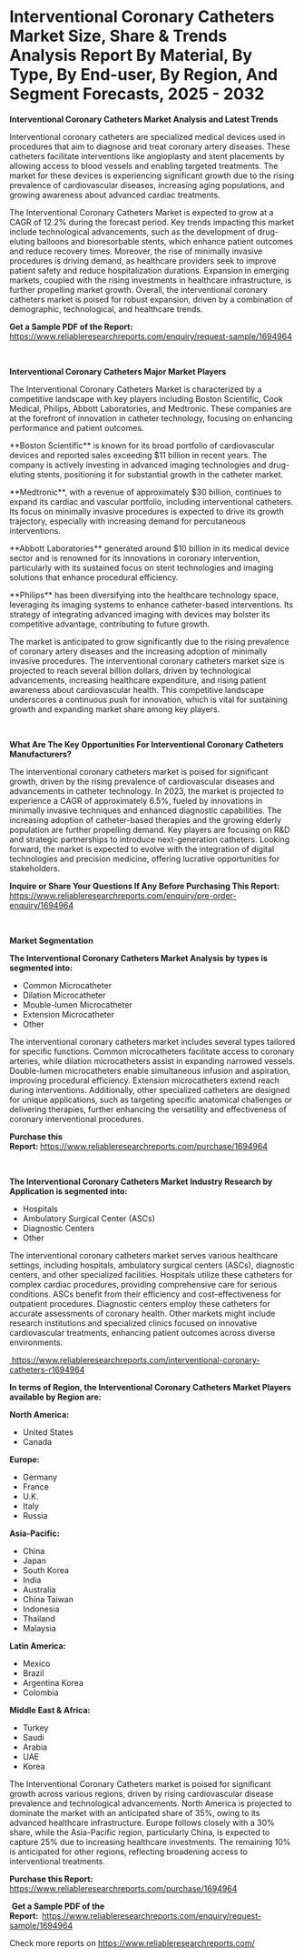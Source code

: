 <p><h1>Interventional Coronary Catheters Market Size, Share & Trends Analysis Report By Material, By Type, By End-user, By Region, And Segment Forecasts, 2025 - 2032</h1></p><p><strong>Interventional Coronary Catheters Market Analysis and Latest Trends</strong></p>
<p><p>Interventional coronary catheters are specialized medical devices used in procedures that aim to diagnose and treat coronary artery diseases. These catheters facilitate interventions like angioplasty and stent placements by allowing access to blood vessels and enabling targeted treatments. The market for these devices is experiencing significant growth due to the rising prevalence of cardiovascular diseases, increasing aging populations, and growing awareness about advanced cardiac treatments.</p><p>The Interventional Coronary Catheters Market is expected to grow at a CAGR of 12.2% during the forecast period. Key trends impacting this market include technological advancements, such as the development of drug-eluting balloons and bioresorbable stents, which enhance patient outcomes and reduce recovery times. Moreover, the rise of minimally invasive procedures is driving demand, as healthcare providers seek to improve patient safety and reduce hospitalization durations. Expansion in emerging markets, coupled with the rising investments in healthcare infrastructure, is further propelling market growth. Overall, the interventional coronary catheters market is poised for robust expansion, driven by a combination of demographic, technological, and healthcare trends.</p></p>
<p><strong>Get a Sample PDF of the Report:&nbsp;</strong> <a href="https://www.reliableresearchreports.com/enquiry/request-sample/1694964?utm_campaign=2738&utm_medium=2&utm_source=Github&utm_content=ia&utm_term=25032025&utm_id=interventional-coronary-catheters">https://www.reliableresearchreports.com/enquiry/request-sample/1694964</a></p>
<p>&nbsp;</p>
<p><strong>Interventional Coronary Catheters Major Market Players</strong></p>
<p><p>The Interventional Coronary Catheters Market is characterized by a competitive landscape with key players including Boston Scientific, Cook Medical, Philips, Abbott Laboratories, and Medtronic. These companies are at the forefront of innovation in catheter technology, focusing on enhancing performance and patient outcomes.</p><p>**Boston Scientific** is known for its broad portfolio of cardiovascular devices and reported sales exceeding $11 billion in recent years. The company is actively investing in advanced imaging technologies and drug-eluting stents, positioning it for substantial growth in the catheter market.</p><p>**Medtronic**, with a revenue of approximately $30 billion, continues to expand its cardiac and vascular portfolio, including interventional catheters. Its focus on minimally invasive procedures is expected to drive its growth trajectory, especially with increasing demand for percutaneous interventions.</p><p>**Abbott Laboratories** generated around $10 billion in its medical device sector and is renowned for its innovations in coronary intervention, particularly with its sustained focus on stent technologies and imaging solutions that enhance procedural efficiency.</p><p>**Philips** has been diversifying into the healthcare technology space, leveraging its imaging systems to enhance catheter-based interventions. Its strategy of integrating advanced imaging with devices may bolster its competitive advantage, contributing to future growth.</p><p>The market is anticipated to grow significantly due to the rising prevalence of coronary artery diseases and the increasing adoption of minimally invasive procedures. The interventional coronary catheters market size is projected to reach several billion dollars, driven by technological advancements, increasing healthcare expenditure, and rising patient awareness about cardiovascular health. This competitive landscape underscores a continuous push for innovation, which is vital for sustaining growth and expanding market share among key players.</p></p>
<p>&nbsp;</p>
<p><strong>What Are The Key Opportunities For Interventional Coronary Catheters Manufacturers?</strong></p>
<p><p>The interventional coronary catheters market is poised for significant growth, driven by the rising prevalence of cardiovascular diseases and advancements in catheter technology. In 2023, the market is projected to experience a CAGR of approximately 6.5%, fueled by innovations in minimally invasive techniques and enhanced diagnostic capabilities. The increasing adoption of catheter-based therapies and the growing elderly population are further propelling demand. Key players are focusing on R&D and strategic partnerships to introduce next-generation catheters. Looking forward, the market is expected to evolve with the integration of digital technologies and precision medicine, offering lucrative opportunities for stakeholders.</p></p>
<p><strong>Inquire or Share Your Questions If Any Before Purchasing This Report:</strong> <a href="https://www.reliableresearchreports.com/enquiry/pre-order-enquiry/1694964?utm_campaign=2738&utm_medium=2&utm_source=Github&utm_content=ia&utm_term=25032025&utm_id=interventional-coronary-catheters">https://www.reliableresearchreports.com/enquiry/pre-order-enquiry/1694964</a></p>
<p>&nbsp;</p>
<p><strong>Market Segmentation</strong></p>
<p><strong>The Interventional Coronary Catheters Market Analysis by types is segmented into:</strong></p>
<p><ul><li>Common Microcatheter</li><li>Dilation Microcatheter</li><li>Mouble-lumen Microcatheter</li><li>Extension Microcatheter</li><li>Other</li></ul></p>
<p><p>The interventional coronary catheters market includes several types tailored for specific functions. Common microcatheters facilitate access to coronary arteries, while dilation microcatheters assist in expanding narrowed vessels. Double-lumen microcatheters enable simultaneous infusion and aspiration, improving procedural efficiency. Extension microcatheters extend reach during interventions. Additionally, other specialized catheters are designed for unique applications, such as targeting specific anatomical challenges or delivering therapies, further enhancing the versatility and effectiveness of coronary interventional procedures.</p></p>
<p><strong>Purchase this Report:&nbsp;</strong><a href="https://www.reliableresearchreports.com/purchase/1694964?utm_campaign=2738&utm_medium=2&utm_source=Github&utm_content=ia&utm_term=25032025&utm_id=interventional-coronary-catheters">https://www.reliableresearchreports.com/purchase/1694964</a></p>
<p>&nbsp;</p>
<p><strong>The Interventional Coronary Catheters Market Industry Research by Application is segmented into:</strong></p>
<p><ul><li>Hospitals</li><li>Ambulatory Surgical Center (ASCs)</li><li>Diagnostic Centers</li><li>Other</li></ul></p>
<p><p>The interventional coronary catheters market serves various healthcare settings, including hospitals, ambulatory surgical centers (ASCs), diagnostic centers, and other specialized facilities. Hospitals utilize these catheters for complex cardiac procedures, providing comprehensive care for serious conditions. ASCs benefit from their efficiency and cost-effectiveness for outpatient procedures. Diagnostic centers employ these catheters for accurate assessments of coronary health. Other markets might include research institutions and specialized clinics focused on innovative cardiovascular treatments, enhancing patient outcomes across diverse environments.</p></p>
<p><a href="https://www.reliableresearchreports.com/interventional-coronary-catheters-r1694964?utm_campaign=2738&utm_medium=2&utm_source=Github&utm_content=ia&utm_term=25032025&utm_id=interventional-coronary-catheters">&nbsp;https://www.reliableresearchreports.com/interventional-coronary-catheters-r1694964</a></p>
<p><strong>In terms of Region, the Interventional Coronary Catheters Market Players available by Region are:</strong></p>
<p>
    <p> <strong> North America: </strong>
        <ul>
            <li>United States</li>
            <li>Canada</li>
        </ul>
        </p> 
    <p> <strong> Europe: </strong>
        <ul>
            <li>Germany</li>
            <li>France</li>
            <li>U.K.</li>
            <li>Italy</li>
            <li>Russia</li>
        </ul>
        </p> 
    <p> <strong> Asia-Pacific: </strong>
        <ul>
            <li>China</li>
            <li>Japan</li>
            <li>South Korea</li>
            <li>India</li>
            <li>Australia</li>
            <li>China Taiwan</li>
            <li>Indonesia</li>
            <li>Thailand</li>
            <li>Malaysia</li>
        </ul>
        </p> 
    <p> <strong> Latin America: </strong>
        <ul>
            <li>Mexico</li>
            <li>Brazil</li>
            <li>Argentina Korea</li>
            <li>Colombia</li>
        </ul>
        </p> 
    <p> <strong> Middle East & Africa: </strong>
        <ul>
            <li>Turkey</li>
            <li>Saudi</li>
            <li>Arabia</li>
            <li>UAE</li>
            <li>Korea</li>
        </ul>
    </p>
    </p>
<p><p>The Interventional Coronary Catheters market is poised for significant growth across various regions, driven by rising cardiovascular disease prevalence and technological advancements. North America is projected to dominate the market with an anticipated share of 35%, owing to its advanced healthcare infrastructure. Europe follows closely with a 30% share, while the Asia-Pacific region, particularly China, is expected to capture 25% due to increasing healthcare investments. The remaining 10% is anticipated for other regions, reflecting broadening access to interventional treatments.</p></p>
<p><strong>Purchase this Report: </strong><a href="https://www.reliableresearchreports.com/purchase/1694964?utm_campaign=2738&utm_medium=2&utm_source=Github&utm_content=ia&utm_term=25032025&utm_id=interventional-coronary-catheters">https://www.reliableresearchreports.com/purchase/1694964</a></p>
<p>&nbsp;<strong>Get a Sample PDF of the Report:&nbsp;&nbsp;</strong><a href="https://www.reliableresearchreports.com/enquiry/request-sample/1694964?utm_campaign=2738&utm_medium=2&utm_source=Github&utm_content=ia&utm_term=25032025&utm_id=interventional-coronary-catheters">https://www.reliableresearchreports.com/enquiry/request-sample/1694964</a></p>
<p><strong></strong></p>
<p>Check more reports on <a href="https://www.reliableresearchreports.com/?utm_campaign=2738&utm_medium=2&utm_source=Github&utm_content=ia&utm_term=25032025&utm_id=interventional-coronary-catheters">https://www.reliableresearchreports.com/</a></p>